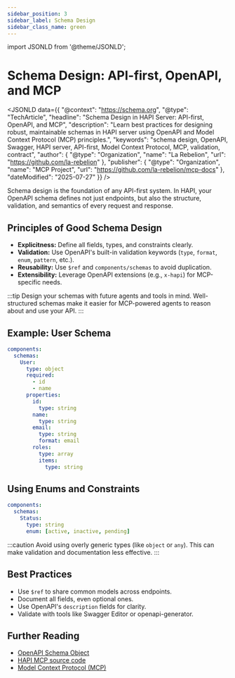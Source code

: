 ```yaml
---
sidebar_position: 3
sidebar_label: Schema Design
sidebar_class_name: green
---
```

import JSONLD from '@theme/JSONLD';

# Schema Design: API-first, OpenAPI, and MCP

<JSONLD data={{
  "@context": "https://schema.org",
  "@type": "TechArticle",
  "headline": "Schema Design in HAPI Server: API-first, OpenAPI, and MCP",
  "description": "Learn best practices for designing robust, maintainable schemas in HAPI server using OpenAPI and Model Context Protocol (MCP) principles.",
  "keywords": "schema design, OpenAPI, Swagger, HAPI server, API-first, Model Context Protocol, MCP, validation, contract",
  "author": {
    "@type": "Organization",
    "name": "La Rebelion",
    "url": "https://github.com/la-rebelion"
  },
  "publisher": {
    "@type": "Organization",
    "name": "MCP Project",
    "url": "https://github.com/la-rebelion/mcp-docs"
  },
  "dateModified": "2025-07-27"
}} />

Schema design is the foundation of any API-first system. In HAPI, your OpenAPI schema defines not just endpoints, but also the structure, validation, and semantics of every request and response.

## Principles of Good Schema Design
- **Explicitness:** Define all fields, types, and constraints clearly.
- **Validation:** Use OpenAPI's built-in validation keywords (`type`, `format`, `enum`, `pattern`, etc.).
- **Reusability:** Use `$ref` and `components/schemas` to avoid duplication.
- **Extensibility:** Leverage OpenAPI extensions (e.g., `x-hapi`) for MCP-specific needs.

:::tip
Design your schemas with future agents and tools in mind. Well-structured schemas make it easier for MCP-powered agents to reason about and use your API.
:::

## Example: User Schema
```yaml
components:
  schemas:
    User:
      type: object
      required:
        - id
        - name
      properties:
        id:
          type: string
        name:
          type: string
        email:
          type: string
          format: email
        roles:
          type: array
          items:
            type: string
```

## Using Enums and Constraints
```yaml
components:
  schemas:
    Status:
      type: string
      enum: [active, inactive, pending]
```

:::caution
Avoid using overly generic types (like `object` or `any`). This can make validation and documentation less effective.
:::

## Best Practices
- Use `$ref` to share common models across endpoints.
- Document all fields, even optional ones.
- Use OpenAPI's `description` fields for clarity.
- Validate with tools like Swagger Editor or openapi-generator.

## Further Reading
- [OpenAPI Schema Object](https://swagger.io/specification/#schema-object)
- [HAPI MCP source code](https://github.com/la-rebelion/hapi-mcp)
- [Model Context Protocol (MCP)](https://github.com/la-rebelion)
